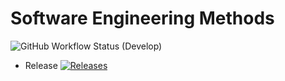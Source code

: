 # Software Engineering Methods
![GitHub Workflow Status (Develop)](https://img.shields.io/github/actions/workflow/status/Desiree98/sem/main.yml?branch=Develop)
* Release [![Releases](https://img.shields.io/github/release/Desiree98/sem/all.svg?style=flat-square)](https://github.com/Desiree98/sem/releases)